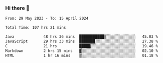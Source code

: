 ### Hi there 👋

<!--START_SECTION:waka-->

```txt
From: 29 May 2023 - To: 15 April 2024

Total Time: 107 hrs 21 mins

Java             48 hrs 36 mins  ███████████▒░░░░░░░░░░░░░   45.03 %
JavaScript       29 hrs 33 mins  ███████░░░░░░░░░░░░░░░░░░   27.38 %
C                21 hrs          █████░░░░░░░░░░░░░░░░░░░░   19.46 %
Markdown         2 hrs 15 mins   ▓░░░░░░░░░░░░░░░░░░░░░░░░   02.10 %
HTML             1 hr 16 mins    ▒░░░░░░░░░░░░░░░░░░░░░░░░   01.18 %
```

<!--END_SECTION:waka-->
<!--
**the-beef-calculator/the-beef-calculator** is a ✨ _special_ ✨ repository because its `README.md` (this file) appears on your GitHub profile.

Here are some ideas to get you started:

- 🔭 I’m currently working on ...
- 🌱 I’m currently learning ...
- 👯 I’m looking to collaborate on ...
- 🤔 I’m looking for help with ...
- 💬 Ask me about ...
- 📫 How to reach me: ...
- 😄 Pronouns: ...
- ⚡ Fun fact: ...
-->
